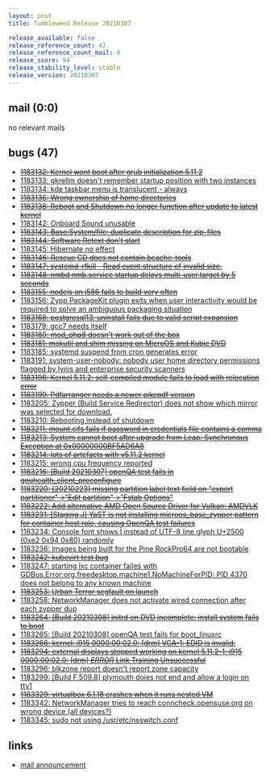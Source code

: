 ```yaml
---
layout: post
title: Tumbleweed Release 20210307

release_available: false
release_reference_count: 47
release_reference_count_mail: 0
release_score: 94
release_stability_level: stable
release_version: 20210307
---
```


## mail (0:0)

no relevant mails

## bugs (47)

<!--more-->

- ~~[1183132: Kernel wont boot after grub initialization 5.11.2](https://bugzilla.opensuse.org/show_bug.cgi?id=1183132)~~
- [1183133: gkrellm doesn't remember startup position with two instances](https://bugzilla.opensuse.org/show_bug.cgi?id=1183133)
- [1183134: kde taskbar menu is translucent - always](https://bugzilla.opensuse.org/show_bug.cgi?id=1183134)
- ~~[1183136: Wrong ownership of home directories](https://bugzilla.opensuse.org/show_bug.cgi?id=1183136)~~
- ~~[1183138: Reboot and Shutdown no longer function after update to latest kernel](https://bugzilla.opensuse.org/show_bug.cgi?id=1183138)~~
- [1183142: Onboard Sound unusable](https://bugzilla.opensuse.org/show_bug.cgi?id=1183142)
- ~~[1183143: Base:System/file: duplicate description for zip-files](https://bugzilla.opensuse.org/show_bug.cgi?id=1183143)~~
- ~~[1183144: Software Retext don't start](https://bugzilla.opensuse.org/show_bug.cgi?id=1183144)~~
- [1183145: Hibernate no effect](https://bugzilla.opensuse.org/show_bug.cgi?id=1183145)
- ~~[1183146: Rescue CD does not contain bcache-tools](https://bugzilla.opensuse.org/show_bug.cgi?id=1183146)~~
- ~~[1183147: systemd-rfkill - Read event structure of invalid size.](https://bugzilla.opensuse.org/show_bug.cgi?id=1183147)~~
- ~~[1183148: nmbd nmb.service startup delays multi-user.target by 5 seconds](https://bugzilla.opensuse.org/show_bug.cgi?id=1183148)~~
- ~~[1183155: nodejs on i586 fails to build very often](https://bugzilla.opensuse.org/show_bug.cgi?id=1183155)~~
- [1183156: Zypp PackageKit plugin exits when user interactivity would be required to solve an ambiguous packaging situation](https://bugzilla.opensuse.org/show_bug.cgi?id=1183156)
- ~~[1183168: postgresql13: uninstall fails due to valid script expansion](https://bugzilla.opensuse.org/show_bug.cgi?id=1183168)~~
- [1183179: gcc7 needs itself](https://bugzilla.opensuse.org/show_bug.cgi?id=1183179)
- ~~[1183180: mod_php8 doesn't work out of the box](https://bugzilla.opensuse.org/show_bug.cgi?id=1183180)~~
- ~~[1183181: mokutil and shim missing on MicroOS and Kubic DVD](https://bugzilla.opensuse.org/show_bug.cgi?id=1183181)~~
- [1183185: systemd suspend from cron generates error](https://bugzilla.opensuse.org/show_bug.cgi?id=1183185)
- [1183191: system-user-nobody: nobody user home directory permissions flagged by lynis and enterprise security scanners](https://bugzilla.opensuse.org/show_bug.cgi?id=1183191)
- ~~[1183198: Kernel 5.11.2: self-compiled module fails to load with relocation error](https://bugzilla.opensuse.org/show_bug.cgi?id=1183198)~~
- ~~[1183199: Pdfarranger needs a newer pikepdf version](https://bugzilla.opensuse.org/show_bug.cgi?id=1183199)~~
- [1183205: Zypper (Build Service Redirector) does not show which mirror was selected for download.](https://bugzilla.opensuse.org/show_bug.cgi?id=1183205)
- [1183210: Rebooting instead of shutdown](https://bugzilla.opensuse.org/show_bug.cgi?id=1183210)
- ~~[1183211: mount.cifs fails if password in credentials file contains a comma](https://bugzilla.opensuse.org/show_bug.cgi?id=1183211)~~
- ~~[1183213: System cannot boot after upgrade from Leap: Synchronous Exception at 0x00000000BF5AD6A8](https://bugzilla.opensuse.org/show_bug.cgi?id=1183213)~~
- ~~[1183214: lots of artefacts with v5.11.2 kernel](https://bugzilla.opensuse.org/show_bug.cgi?id=1183214)~~
- [1183215: wrong cpu frequency reported](https://bugzilla.opensuse.org/show_bug.cgi?id=1183215)
- ~~[1183216: \[Build 20210307\] openQA test fails in gnuhealth_client_preconfigure](https://bugzilla.opensuse.org/show_bug.cgi?id=1183216)~~
- ~~[1183220: \[20210223\] missing partition label text field on "expert partitioner"->"Edit partition"->"Fstab Options"](https://bugzilla.opensuse.org/show_bug.cgi?id=1183220)~~
- ~~[1183222: Add alternative AMD Open Source Driver for Vulkan: AMDVLK](https://bugzilla.opensuse.org/show_bug.cgi?id=1183222)~~
- ~~[1183231: \[Staging J\] YaST is not installing microos_base_zypper pattern for container host role, causing OpenQA test failures](https://bugzilla.opensuse.org/show_bug.cgi?id=1183231)~~
- [1183234: Console font shows Ì instead of UTF-8 line glyph U+2500 (0xe2 0x94 0x80) randomly](https://bugzilla.opensuse.org/show_bug.cgi?id=1183234)
- [1183236: Images being built for the Pine RockPro64 are not bootable](https://bugzilla.opensuse.org/show_bug.cgi?id=1183236)
- ~~[1183242: kubevirt test bug](https://bugzilla.opensuse.org/show_bug.cgi?id=1183242)~~
- [1183247: starting lxc container failes with GDBus.Error:org.freedesktop.machine1.NoMachineForPID: PID 4370 does not belong to any known machine](https://bugzilla.opensuse.org/show_bug.cgi?id=1183247)
- ~~[1183253: Urban Terror segfault on launch](https://bugzilla.opensuse.org/show_bug.cgi?id=1183253)~~
- [1183258: NetworkManager does not activate wired connection after each zypper dup](https://bugzilla.opensuse.org/show_bug.cgi?id=1183258)
- ~~[1183264: \[Build 20210308\] initrd on DVD incomplete: install system fails to boot](https://bugzilla.opensuse.org/show_bug.cgi?id=1183264)~~
- [1183265: \[Build 20210308\] openQA test fails for boot_linuxrc](https://bugzilla.opensuse.org/show_bug.cgi?id=1183265)
- ~~[1183266: kernel: i915 0000:00:02.0: \[drm\] VGA-1: EDID is invalid:](https://bugzilla.opensuse.org/show_bug.cgi?id=1183266)~~
- ~~[1183294: external displays stopped working on kernel 5.11.2-1: i915 0000:00:02.0: \[drm\] *ERROR* Link Training Unsuccessful](https://bugzilla.opensuse.org/show_bug.cgi?id=1183294)~~
- [1183296: blkzone report doesn't report zone capacity](https://bugzilla.opensuse.org/show_bug.cgi?id=1183296)
- [1183299: \[Build F.509.8\] plymouth doies not end and allow a login on tty1](https://bugzilla.opensuse.org/show_bug.cgi?id=1183299)
- ~~[1183329: virtualbox 6.1.18 crashes when it runs nested VM](https://bugzilla.opensuse.org/show_bug.cgi?id=1183329)~~
- [1183342: NetworkManager tries to reach conncheck.opensuse.org on wrong device (all devices?)](https://bugzilla.opensuse.org/show_bug.cgi?id=1183342)
- [1183345: sudo not using /usr/etc/nsswitch.conf](https://bugzilla.opensuse.org/show_bug.cgi?id=1183345)



## links

- [mail announcement](https://lists.opensuse.org/archives/list/factory@lists.opensuse.org/thread/ACMJB4JG2NCITXUMC4RCD2VYBYUPC3AY)
